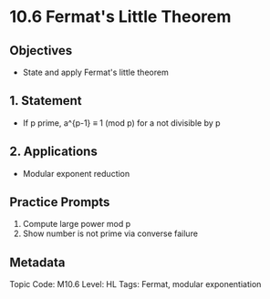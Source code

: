 # 10.6 Fermat's Little Theorem

## Objectives
- State and apply Fermat's little theorem

## 1. Statement
- If p prime, a^{p-1} ≡ 1 (mod p) for a not divisible by p

## 2. Applications
- Modular exponent reduction

## Practice Prompts
1. Compute large power mod p
2. Show number is not prime via converse failure

## Metadata
Topic Code: M10.6
Level: HL
Tags: Fermat, modular exponentiation
